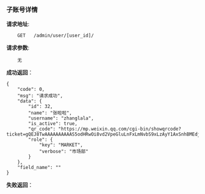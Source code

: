 ###  子账号详情

**请求地址**:
```
    GET   /admin/user/[user_id]/
```

**请求参数**:
```
    无
```

**成功返回**：
```
{
    "code": 0,
    "msg": "请求成功",
    "data": {
        "id": 32,
        "name": "张啦啦",
        "username": "zhanglala",
        "is_active": true,
        "qr_code": "https://mp.weixin.qq.com/cgi-bin/showqrcode?ticket=gQEJ8TwAAAAAAAAAAS5odHRwOi8vd2VpeGluLnFxLmNvbS9xLzAyY1AxSnhBMEdjMGoxMDAwMGcwM2MAAgQupHxZAwQAAAAA",
        "role": {
            "key": "MARKET",
            "verbose": "市场部"
        }
    },
    "field_name": ""
}
```

**失败返回**：
```

```